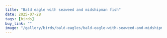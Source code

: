 ```yaml
---
title: "Bald eagle with seaweed and midshipman fish"
date: 2025-07-28
tags: [birds]
buy_link: ""
image: "/gallery/birds/bald-eagles/bald-eagle-with-seaweed-and-midshipman-fish/3L4A3159.jpg"
---
```

